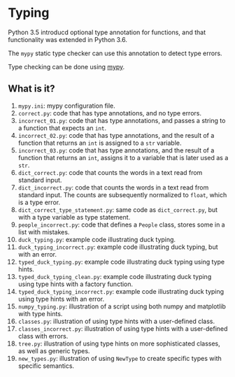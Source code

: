 # Typing

Python 3.5 introducd optional type annotation for functions, and that
functionality was extended in Python 3.6.

The `mypy` static type checker can use this annotation to detect type errors.

Type checking can be done using [mypy](http://mypy-lang.org/index.html).


## What is it?

1. `mypy.ini`: mypy configuration file.
1. `correct.py`: code that has type annotations, and no type errors.
1. `incorrect_01.py`: code that has type annotations, and passes a string to a
   function that expects an `int`.
1. `incorrect_02.py`: code that has type annotations, and the result of a
   function that returns an `int` is assigned to a `str` variable.
1. `incorrect_03.py`: code that has type annotations, and the result of a
   function that returns an `int`, assigns it to a variable that is later used
   as a `str`.
1. `dict_correct.py`: code that counts the words in a text read from standard
   input.
1. `dict_incorrect.py`: code that counts the words in a text read from standard
   input.  The counts are subsequently normalized to `float`, which is a type
   error.
1. `dict_correct_type_statement.py`: same code as `dict_correct.py`, but with a
   type variable as type statement.
1. `people_incorrect.py`: code that defines a `People` class, stores some in a
   list with mistakes.
1. `duck_typing.py`: example code illustrating duck typing.
1. `duck_typing_incorrect.py`: example code illustrating duck typing, but with
   an error.
1. `typed_duck_typing.py`: example code illustrating duck typing using type
   hints.
1. `typed_duck_typing_clean.py`: example code illustrating duck typing using
   type hints with a factory function.
1. `typed_duck_typing_incorrect.py`: example code illustrating duck typing
   using type hints with an error.
1. `numpy_typing.py`: illustration of a script using both numpy and matplotlib
   with type hints.
1. `classes.py`: illustration of using type hints with a user-defined class.
1. `classes_incorrect.py`: illustration of using type hints with a user-defined
   class with errors.
1. `tree.py`: illustration of using type hints on more sophisticated classes,
   as well as generic types.
1. `new_types.py`: illustration of using `NewType` to create specific types
   with specific semantics. 
